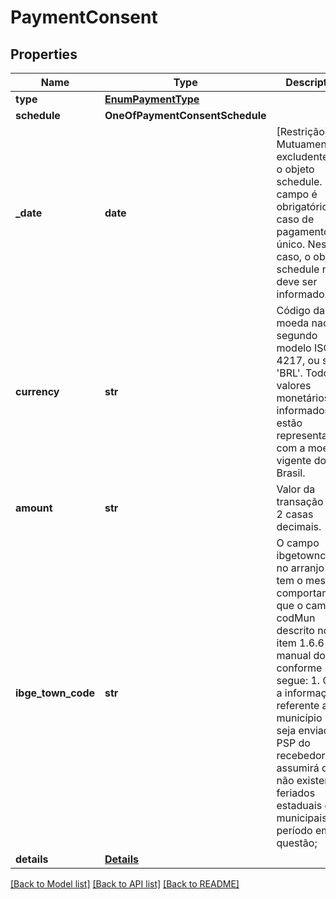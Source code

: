# PaymentConsent

## Properties
Name | Type | Description | Notes
------------ | ------------- | ------------- | -------------
**type** | [**EnumPaymentType**](EnumPaymentType.md) |  | 
**schedule** | **OneOfPaymentConsentSchedule** |  | [optional] 
**_date** | **date** | [Restrição] Mutuamente excludente com o objeto schedule.   Este campo é obrigatório no caso de pagamento único.   Neste caso, o objeto schedule não deve ser informado.  | [optional] 
**currency** | **str** | Código da moeda nacional segundo modelo ISO-4217, ou seja, &#x27;BRL&#x27;. Todos os valores monetários informados estão representados com a moeda vigente do Brasil.  | 
**amount** | **str** | Valor da transação com 2 casas decimais.  | 
**ibge_town_code** | **str** | O campo ibgetowncode no arranjo PIX, tem o mesmo comportamento que o campo codMun descrito no item 1.6.6 do manual do PIX, conforme segue:  1. Caso a informação referente ao município não seja enviada; o PSP do recebedor assumirá que não existem feriados estaduais e municipais no período em questão;  | [optional] 
**details** | [**Details**](Details.md) |  | 

[[Back to Model list]](../README.md#documentation-for-models) [[Back to API list]](../README.md#documentation-for-api-endpoints) [[Back to README]](../README.md)

